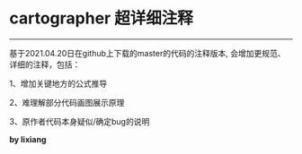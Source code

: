 # cartographer 超详细注释

***
基于2021.04.20日在github上下载的master的代码的注释版本, 会增加更规范、详细的注释，包括：  

1、增加关键地方的公式推导

2、难理解部分代码画图展示原理

3、原作者代码本身疑似/确定bug的说明

**by lixiang**